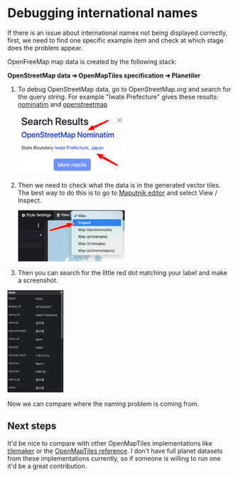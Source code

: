# Debugging international names

If there is an issue about international names not being displayed correctly, first, we need to find one specific example item and check at which stage does the problem appear.

OpenFreeMap map data is created by the following stack:

**OpenStreetMap data ➔ OpenMapTiles specification ➔ Planetiler**

1.  To debug OpenStreetMap data, go to OpenStreetMap.org and search for the query string. For example "Iwate Prefecture" gives these results: [nominatim](https://nominatim.openstreetmap.org/ui/details.html?osmtype=R&osmid=3792412&class=boundary) and [openstreetmap](https://www.openstreetmap.org/relation/3792412)

    <img src="assets/name-osm-search.png" width=50% />

2.  Then we need to check what the data is in the generated vector tiles. The best way to do this is to go to [Maputnik editor](https://maputnik.github.io/editor?style=https://tiles.openfreemap.org/styles/bright) and select View / Inspect.

    <img src="assets/name-maputnik-view.png" width=50% />

3.  Then you can search for the little red dot matching your label and make a screenshot.

   <img src="assets/name-maputnik-details.png" width=25% />

Now we can compare where the naming problem is coming from.

## Next steps

It'd be nice to compare with other OpenMapTiles implementations like [tilemaker](https://github.com/systemed/tilemaker) or the [OpenMapTiles reference](https://github.com/openmaptiles/openmaptiles). I don't have full planet datasets from these implementations currently, so if someone is willing to run one it'd be a great contribution.
